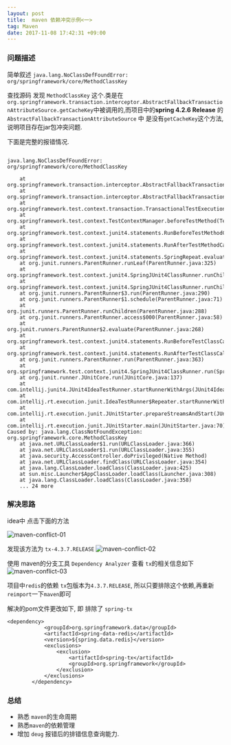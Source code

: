 ```yaml
---
layout: post
title:  maven 依赖冲突示例<一>
tag: Maven
date: 2017-11-08 17:42:31 +09:00
---
```



### 问题描述

简单叙述 `java.lang.NoClassDefFoundError: org/springframework/core/MethodClassKey`

查找源码 发现 `MethodClassKey` 这个.类是在`org.springframework.transaction.interceptor.AbstractFallbackTransactionAttributeSource.getCacheKey`中被调用的,而项目中的**spring 4.2.6 Release** 的 `AbstractFallbackTransactionAttributeSource` 中 是没有`getCacheKey`这个方法, 说明项目存在jar包冲突问题. 

下面是完整的报错情况. 

```

java.lang.NoClassDefFoundError: org/springframework/core/MethodClassKey

	at org.springframework.transaction.interceptor.AbstractFallbackTransactionAttributeSource.getCacheKey(AbstractFallbackTransactionAttributeSource.java:133)
	at org.springframework.transaction.interceptor.AbstractFallbackTransactionAttributeSource.getTransactionAttribute(AbstractFallbackTransactionAttributeSource.java:91)
	at org.springframework.test.context.transaction.TransactionalTestExecutionListener.beforeTestMethod(TransactionalTestExecutionListener.java:173)
	at org.springframework.test.context.TestContextManager.beforeTestMethod(TestContextManager.java:265)
	at org.springframework.test.context.junit4.statements.RunBeforeTestMethodCallbacks.evaluate(RunBeforeTestMethodCallbacks.java:74)
	at org.springframework.test.context.junit4.statements.RunAfterTestMethodCallbacks.evaluate(RunAfterTestMethodCallbacks.java:86)
	at org.springframework.test.context.junit4.statements.SpringRepeat.evaluate(SpringRepeat.java:84)
	at org.junit.runners.ParentRunner.runLeaf(ParentRunner.java:325)
	at org.springframework.test.context.junit4.SpringJUnit4ClassRunner.runChild(SpringJUnit4ClassRunner.java:254)
	at org.springframework.test.context.junit4.SpringJUnit4ClassRunner.runChild(SpringJUnit4ClassRunner.java:89)
	at org.junit.runners.ParentRunner$3.run(ParentRunner.java:290)
	at org.junit.runners.ParentRunner$1.schedule(ParentRunner.java:71)
	at org.junit.runners.ParentRunner.runChildren(ParentRunner.java:288)
	at org.junit.runners.ParentRunner.access$000(ParentRunner.java:58)
	at org.junit.runners.ParentRunner$2.evaluate(ParentRunner.java:268)
	at org.springframework.test.context.junit4.statements.RunBeforeTestClassCallbacks.evaluate(RunBeforeTestClassCallbacks.java:61)
	at org.springframework.test.context.junit4.statements.RunAfterTestClassCallbacks.evaluate(RunAfterTestClassCallbacks.java:70)
	at org.junit.runners.ParentRunner.run(ParentRunner.java:363)
	at org.springframework.test.context.junit4.SpringJUnit4ClassRunner.run(SpringJUnit4ClassRunner.java:193)
	at org.junit.runner.JUnitCore.run(JUnitCore.java:137)
	at com.intellij.junit4.JUnit4IdeaTestRunner.startRunnerWithArgs(JUnit4IdeaTestRunner.java:68)
	at com.intellij.rt.execution.junit.IdeaTestRunner$Repeater.startRunnerWithArgs(IdeaTestRunner.java:47)
	at com.intellij.rt.execution.junit.JUnitStarter.prepareStreamsAndStart(JUnitStarter.java:242)
	at com.intellij.rt.execution.junit.JUnitStarter.main(JUnitStarter.java:70)
Caused by: java.lang.ClassNotFoundException: org.springframework.core.MethodClassKey
	at java.net.URLClassLoader$1.run(URLClassLoader.java:366)
	at java.net.URLClassLoader$1.run(URLClassLoader.java:355)
	at java.security.AccessController.doPrivileged(Native Method)
	at java.net.URLClassLoader.findClass(URLClassLoader.java:354)
	at java.lang.ClassLoader.loadClass(ClassLoader.java:425)
	at sun.misc.Launcher$AppClassLoader.loadClass(Launcher.java:308)
	at java.lang.ClassLoader.loadClass(ClassLoader.java:358)
	... 24 more

```


### 解决思路 

idea中 点击下面的方法

![maven-conflict-01](http://p3q1ykanf.bkt.clouddn.com/201806/maven-conflict-01.png)

发现该方法为 `tx-4.3.7.RELEASE`
![maven-conflict-02](http://p3q1ykanf.bkt.clouddn.com/201806/maven-conflict-02.png)


使用 maven的分支工具 `Dependency Analyzer` 查看 `tx`的相关信息如下
![maven-conflict-03](http://p3q1ykanf.bkt.clouddn.com/201806/maven-conflict-03.png)


项目中`redis`的依赖 `tx`包版本为`4.3.7.RELEASE`, 所以只要排除这个依赖,再重新`reimport`一下`maven`即可


解决的pom文件更改如下, 即 排除了 `spring-tx`

```
<dependency>
			<groupId>org.springframework.data</groupId>
			<artifactId>spring-data-redis</artifactId>
			<version>${spring.data.redis}</version>
			<exclusions>
				<exclusion>
					<artifactId>spring-tx</artifactId>
					<groupId>org.springframework</groupId>
				</exclusion>
			</exclusions>
		</dependency>
```

### 总结

* 熟悉 `maven`的生命周期
* 熟悉`maven`的依赖管理
* 增加 `deug` 报错后的排错信息查询能力. 





